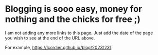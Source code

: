 # Blogging is sooo easy, money for nothing and the chicks for free ;)

I am not adding any more links to this page. Just add the date of the
page you wish to see at the end of the URL above.

For example, https://lcordier.github.io/blog/20231231

